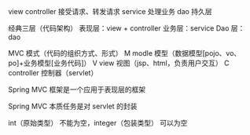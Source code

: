 


view
controller 接受请求、转发请求
service 处理业务
dao 持久层

经典三层（代码架构）
表现层：view + controller
业务层：service
Dao 层：dao

MVC 模式（代码的组织方式、形式）
M modle 模型（数据模型[pojo、vo、po]+业务模型[业务代码]）
V view 视图（jsp、html，负责用户交互）
C controller 控制器（servlet）

Spring MVC 框架是一个应用于表现层的框架

Spring MVC 本质任务是对 servlet 的封装

int（原始类型） 不能为空，integer（包装类型） 可以为空


